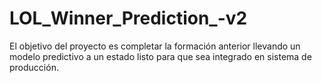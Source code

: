 # LOL_Winner_Prediction_-v2
El objetivo del proyecto es completar la formación anterior llevando un modelo predictivo a un estado listo para que sea integrado en sistema de producción.
